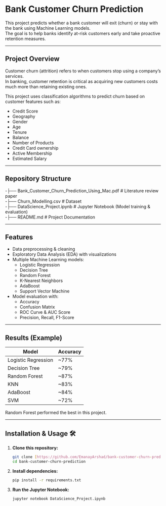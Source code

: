 # Bank Customer Churn Prediction

This project predicts whether a bank customer will exit (churn) or stay with the bank using Machine Learning models.  
The goal is to help banks identify at-risk customers early and take proactive retention measures.

---

## Project Overview
Customer churn (attrition) refers to when customers stop using a company’s services.  
In banking, customer retention is critical as acquiring new customers costs much more than retaining existing ones.  

This project uses classification algorithms to predict churn based on customer features such as:
- Credit Score
- Geography
- Gender
- Age
- Tenure
- Balance
- Number of Products
- Credit Card ownership
- Active Membership
- Estimated Salary

---

## Repository Structure
-├── Bank_Customer_Churn_Prediction_Using_Mac.pdf # Literature review paper<br>
-├── Churn_Modelling.csv # Dataset<br>
-├── DataScience_Project.ipynb # Jupyter Notebook (Model training & evaluation)<br>
-├── README.md # Project Documentation<br>


---

## Features
- Data preprocessing & cleaning
- Exploratory Data Analysis (EDA) with visualizations
- Multiple Machine Learning models:
  - Logistic Regression
  - Decision Tree
  - Random Forest
  - K-Nearest Neighbors
  - AdaBoost
  - Support Vector Machine 
- Model evaluation with:
  - Accuracy
  - Confusion Matrix
  - ROC Curve & AUC Score
  - Precision, Recall, F1-Score

---

## Results (Example)
| Model                  | Accuracy |
|-------------------------|----------|
| Logistic Regression     | ~77%     |
| Decision Tree           | ~79%     |
| Random Forest           | ~87%     |
| KNN                     | ~83%     |
| AdaBoost                | ~84%     | 
| SVM                     | ~72%     |

Random Forest performed the best in this project.

---

## Installation & Usage 🛠️

1.  **Clone this repository:**
    ```bash
    git clone [https://github.com/EmanayArshad/bank-customer-churn-prediction.git](https://github.com/EmanayArshad/bank-customer-churn-prediction.git)
    cd bank-customer-churn-prediction
    ```

2.  **Install dependencies:**
    ```bash
    pip install -r requirements.txt
    ```

3.  **Run the Jupyter Notebook:**
    ```bash
    jupyter notebook DataScience_Project.ipynb
    ```
